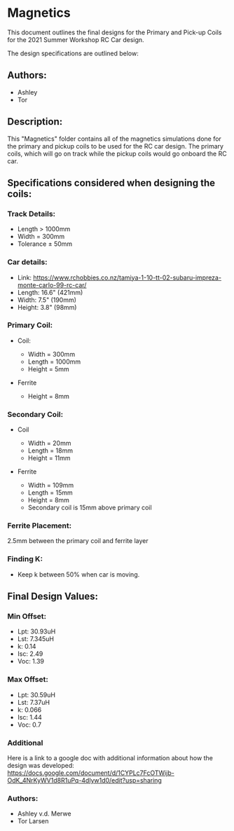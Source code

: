 # Magnetics


This document outlines the final designs for the Primary and Pick-up Coils for the 2021 Summer Workshop RC Car design.


The design specifications are outlined below:

## Authors:
- Ashley
- Tor

## Description:
This "Magnetics" folder contains all of the magnetics simulations done for the primary and pickup coils to be used for the RC car design. The primary coils, which will go on track while the pickup coils would go onboard the RC car. 

## Specifications considered when designing the coils:
### Track Details:
- Length > 1000mm
- Width  = 300mm
- Tolerance ± 50mm
 
### Car details:
- Link: https://www.rchobbies.co.nz/tamiya-1-10-tt-02-subaru-impreza-monte-carlo-99-rc-car/
- Length: 16.6" (421mm)
- Width: 7.5" (190mm)
- Height: 3.8" (98mm)

### Primary Coil:
-  Coil:
    - Width = 300mm
    - Length = 1000mm
    - Height = 5mm
    
- Ferrite
    - Height = 8mm

### Secondary Coil:
- Coil
    - Width =  20mm
    - Length = 18mm
    - Height = 11mm

- Ferrite
  - Width = 109mm
  - Length = 15mm
  - Height = 8mm
  - Secondary coil is 15mm above primary coil


### Ferrite Placement:
2.5mm between the primary coil and ferrite layer

### Finding K:
- Keep k between 50% when car is moving.

## Final Design Values:
### Min Offset:
  - Lpt: 30.93uH
  - Lst: 7.345uH
  - k: 0.14
  - Isc: 2.49
  - Voc: 1.39
### Max Offset:
  - Lpt: 30.59uH
  - Lst: 7.37uH
  - k: 0.066
  - Isc: 1.44
  - Voc: 0.7

### Additional
Here is a link to a google doc with additional information about how the design was developed: https://docs.google.com/document/d/1CYPLc7FcOTWijb-OdK_4NrKyWV1d8R1uPq-4dlyw1d0/edit?usp=sharing

### Authors:
- Ashley v.d. Merwe
- Tor Larsen
